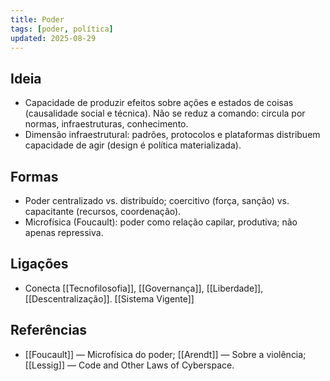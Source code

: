 ```yaml
---
title: Poder
tags: [poder, política]
updated: 2025-08-29
---
```


## Ideia
- Capacidade de produzir efeitos sobre ações e estados de coisas (causalidade social e técnica). Não se reduz a comando: circula por normas, infraestruturas, conhecimento.
- Dimensão infraestrutural: padrões, protocolos e plataformas distribuem capacidade de agir (design é política materializada).

## Formas
- Poder centralizado vs. distribuído; coercitivo (força, sanção) vs. capacitante (recursos, coordenação).
- Microfísica (Foucault): poder como relação capilar, produtiva; não apenas repressiva.

## Ligações
- Conecta [[Tecnofilosofia]], [[Governança]], [[Liberdade]], [[Descentralização]]. [[Sistema Vigente]]

## Referências
- [[Foucault]] — Microfísica do poder; [[Arendt]] — Sobre a violência; [[Lessig]] — Code and Other Laws of Cyberspace.
